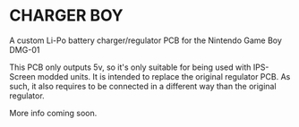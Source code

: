# CHARGER BOY
A custom Li-Po battery charger/regulator PCB for the Nintendo Game Boy DMG-01


This PCB only outputs 5v, so it's only suitable for being used with IPS-Screen modded units. It is intended to replace the original regulator PCB.
As such, it also requires to be connected in a different way than the original regulator.

More info coming soon.
